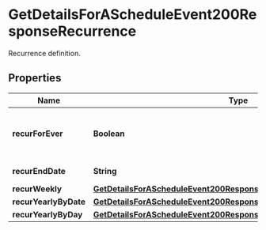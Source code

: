 

# GetDetailsForAScheduleEvent200ResponseRecurrence

Recurrence definition.

## Properties

| Name | Type | Description | Notes |
|------------ | ------------- | ------------- | -------------|
|**recurForEver** | **Boolean** | Flag to indicate if event will recur forever. |  [optional] |
|**recurEndDate** | **String** | End date of recurrence. |  [optional] |
|**recurWeekly** | [**GetDetailsForAScheduleEvent200ResponseRecurrenceRecurWeekly**](GetDetailsForAScheduleEvent200ResponseRecurrenceRecurWeekly.md) |  |  [optional] |
|**recurYearlyByDate** | [**GetDetailsForAScheduleEvent200ResponseRecurrenceRecurYearlyByDate**](GetDetailsForAScheduleEvent200ResponseRecurrenceRecurYearlyByDate.md) |  |  [optional] |
|**recurYearlyByDay** | [**GetDetailsForAScheduleEvent200ResponseRecurrenceRecurYearlyByDay**](GetDetailsForAScheduleEvent200ResponseRecurrenceRecurYearlyByDay.md) |  |  [optional] |




